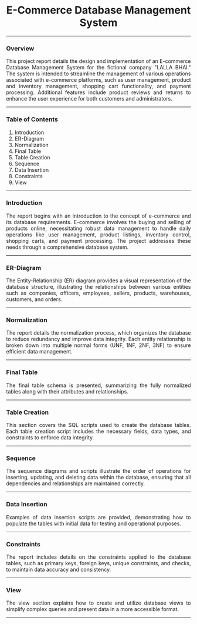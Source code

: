 <h1 align = center> E-Commerce Database Management System </h1>

---

### Overview

<p align=justify>This project report details the design and implementation of an E-commerce Database Management System for the fictional company "LALLA BHAI." The system is intended to streamline the management of various operations associated with e-commerce platforms, such as user management, product and inventory management, shopping cart functionality, and payment processing. Additional features include product reviews and returns to enhance the user experience for both customers and administrators.</p>

---

### Table of Contents

1. Introduction
2. ER-Diagram
3. Normalization
4. Final Table
5. Table Creation
6. Sequence
7. Data Insertion
8. Constraints
9. View

---

### Introduction

<p align=justify>The report begins with an introduction to the concept of e-commerce and its database requirements. E-commerce involves the buying and selling of products online, necessitating robust data management to handle daily operations like user management, product listings, inventory control, shopping carts, and payment processing. The project addresses these needs through a comprehensive database system.</p>

---

### ER-Diagram

<p align=justify>The Entity-Relationship (ER) diagram provides a visual representation of the database structure, illustrating the relationships between various entities such as companies, officers, employees, sellers, products, warehouses, customers, and orders.</p>

---

### Normalization

<p align=justify>The report details the normalization process, which organizes the database to reduce redundancy and improve data integrity. Each entity relationship is broken down into multiple normal forms (UNF, 1NF, 2NF, 3NF) to ensure efficient data management.</p>

---

### Final Table

<p align=justify>The final table schema is presented, summarizing the fully normalized tables along with their attributes and relationships.</p>

---

### Table Creation

<p align=justify>This section covers the SQL scripts used to create the database tables. Each table creation script includes the necessary fields, data types, and constraints to enforce data integrity.</p>

---

### Sequence

<p align=justify>The sequence diagrams and scripts illustrate the order of operations for inserting, updating, and deleting data within the database, ensuring that all dependencies and relationships are maintained correctly.</p>

---

### Data Insertion

<p align=justify>Examples of data insertion scripts are provided, demonstrating how to populate the tables with initial data for testing and operational purposes.</p>

---

### Constraints

<p align=justify>The report includes details on the constraints applied to the database tables, such as primary keys, foreign keys, unique constraints, and checks, to maintain data accuracy and consistency.</p>

---

### View

<p align=justify>The view section explains how to create and utilize database views to simplify complex queries and present data in a more accessible format.</p>

---
